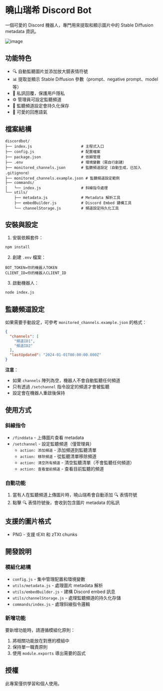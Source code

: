 # 曉山瑞希 Discord Bot

一個可愛的 Discord 機器人，專門用來提取和顯示圖片中的 Stable Diffusion metadata 資訊。

![image](https://github.com/user-attachments/assets/fbbe6a4a-2a9b-49ba-a1f9-36b992d0c039)

## 功能特色

- 🔍 自動監聽圖片並添加放大鏡表情符號
- 📊 提取並顯示 Stable Diffusion 參數（prompt、negative prompt、model 等）
- 💬 私訊回覆，保護用戶隱私
- ⚙️ 管理員可設定監聽頻道
- 💾 監聽頻道設定會持久化保存
- 🎀 可愛的回應語氣

## 檔案結構

```
discordbot/
├── index.js                      # 主程式入口
├── config.js                     # 配置檔案
├── package.json                  # 依賴管理
├── .env                          # 環境變數（需自行創建）
├── monitored_channels.json       # 監聽頻道設定（自動生成，已加入 .gitignore）
├── monitored_channels.example.json # 監聽頻道設定範例
├── commands/
│   └── index.js                  # 斜線指令處理
└── utils/
    ├── metadata.js               # Metadata 解析工具
    ├── embedBuilder.js           # Discord Embed 建構工具
    └── channelStorage.js         # 頻道設定持久化工具
```

## 安裝與設定

1. 安裝依賴套件：
```bash
npm install
```

2. 創建 `.env` 檔案：
```env
BOT_TOKEN=你的機器人TOKEN
CLIENT_ID=你的機器人CLIENT_ID
```

3. 啟動機器人：
```bash
node index.js
```

## 監聽頻道設定

如果需要手動設定，可參考 `monitored_channels.example.json` 的格式：

```json
{
  "channels": [
    "頻道ID1",
    "頻道ID2"
  ],
  "lastUpdated": "2024-01-01T00:00:00.000Z"
}
```

**注意**：
- 如果 `channels` 陣列為空，機器人不會自動監聽任何頻道
- 只有透過 `/setchannel` 指令設定的頻道才會被監聽
- 設定會在機器人重啟後保持

## 使用方式

### 斜線指令

- `/finddata` - 上傳圖片查看 metadata
- `/setchannel` - 設定監聽頻道（僅管理員）
  - `action: 添加頻道` - 添加頻道到監聽清單
  - `action: 移除頻道` - 從監聽清單移除頻道
  - `action: 清空所有頻道` - 清空監聽清單（不會監聽任何頻道）
  - `action: 查看當前頻道` - 查看目前監聽的頻道

### 自動功能

1. 當有人在監聽頻道上傳圖片時，曉山瑞希會自動添加 🔍 表情符號
2. 點擊 🔍 表情符號後，會收到包含圖片 metadata 的私訊

## 支援的圖片格式

- PNG - 支援 tEXt 和 zTXt chunks

## 開發說明

### 模組化結構

- `config.js` - 集中管理配置和環境變數
- `utils/metadata.js` - 處理圖片 metadata 解析
- `utils/embedBuilder.js` - 建構 Discord embed 訊息
- `utils/channelStorage.js` - 處理監聽頻道的持久化存儲
- `commands/index.js` - 處理斜線指令邏輯

### 新增功能

要新增功能時，請遵循模組化原則：
1. 將相關功能放在對應的模組中
2. 保持單一職責原則
3. 使用 `module.exports` 導出需要的函式

## 授權

此專案僅供學習和個人使用。
